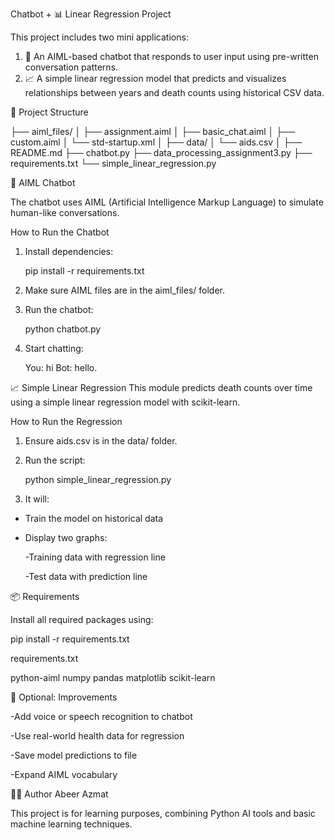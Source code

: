  Chatbot + 📊 Linear Regression Project
 
This project includes two mini applications:

1. 🤖 An AIML-based chatbot that responds to user input using pre-written conversation patterns.
2. 📈 A simple linear regression model that predicts and visualizes relationships between years and death counts using historical CSV data.


📁 Project Structure

├── aiml_files/
│   ├── assignment.aiml
│   ├── basic_chat.aiml
│   ├── custom.aiml
│   └── std-startup.xml
│
├── data/
│   └── aids.csv
│
├── README.md 
├── chatbot.py
├── data_processing_assignment3.py
├── requirements.txt
└── simple_linear_regression.py 


🤖 AIML Chatbot

The chatbot uses AIML (Artificial Intelligence Markup Language) to simulate human-like conversations.

How to Run the Chatbot
1. Install dependencies:

   pip install -r requirements.txt
   
2. Make sure AIML files are in the aiml_files/ folder.

3. Run the chatbot:

   python chatbot.py
   
4. Start chatting:

   You: hi
   Bot: hello.

   
📈 Simple Linear Regression
This module predicts death counts over time using a simple linear regression model with scikit-learn.

How to Run the Regression
1. Ensure aids.csv is in the data/ folder.

2. Run the script:

   python simple_linear_regression.py
   
4. It will:

 - Train the model on historical data

 - Display two graphs:

    -Training data with regression line

    -Test data with prediction line

   

📦 Requirements

Install all required packages using:

   pip install -r requirements.txt
   
requirements.txt

   python-aiml
   numpy
   pandas
   matplotlib
   scikit-learn

   
📌 Optional: Improvements

   -Add voice or speech recognition to chatbot

   -Use real-world health data for regression

   -Save model predictions to file

   -Expand AIML vocabulary


👩‍💻 Author
Abeer Azmat

This project is for learning purposes, combining Python AI tools and basic machine learning techniques.
